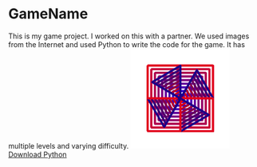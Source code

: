 # GameName
This is my game project.  I worked on this with a partner.  We used images from the Internet and used Python to write the code for the game.  It has multiple levels and varying difficulty.
<img src="https://github.com/rstanisci/GameName/blob/master/Stanisci.PNG" height="200px">
<a href="https://www.python.org/downloads/">Download Python</a>
